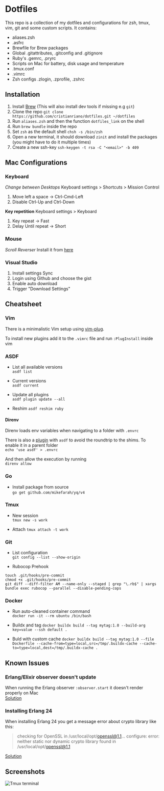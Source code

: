 # Dotfiles

This repo is a collection of my dotfiles and configurations for zsh, tmux, vim, git and some custom scripts.
It contains:

- aliases.zsh
- .asfrc
- Brewfile for Brew packages
- Global .gitattributes, .gitconfig and .gitignore
- Ruby's .gemrc, .pryrc
- Scripts on Mac for battery, disk usage and temperature
- .tmux.conf
- .vimrc
- Zsh configs .zlogin, .zprofile, .zshrc

## Installation

1. Install [Brew](https://brew.sh/) (This will also install dev tools if missing e.g `git`)
2. Clone the repo `git clone https://github.com/cristianriano/dotfiles.git ~/dotfiles`
3. Run `aliases.zsh` and then the function `dotfiles_link` on the shell
4. Run `brew bundle` inside the repo
5. Set `zsh` as the default shell `chsh -s /bin/zsh`
6. Open a new terminal, it should download `zinit` and install the packages (you might have to do it multiple times)
7. Create a new ssh-key `ssh-keygen -t rsa -C "<email>" -b 409`

## Mac Configurations

### Keyboard

_Change between Desktops_
Keyboard settings > Shortcuts > Mission Control
1. Move left a space -> Ctrl-Cmd-Left
2. Disable Ctrl-Up and Ctrl-Down

__Key repetition__
Keyboard settings > Keyboard
1. Key repeat -> Fast
2. Delay Until repeat -> Short

### Mouse

_Scroll Reverser_
Install it from [here](https://pilotmoon.com/scrollreverser/)

### Visual Studio

1. Install settings Sync
2. Login using Github and choose the gist
3. Enable auto download
4. Trigger "Download Settings"

## Cheatsheet

### Vim

There is a minimalistic Vim setup using [vim-plug](https://github.com/junegunn/vim-plug).

To install new plugins add it to the `.vimrc` file and run `:PlugInstall` inside vim

### ASDF
- List all available versions\
`asdf list`

- Current versions\
`asdf current`

- Update all plugins\
`asdf plugin update --all`

- Reshim
`asdf reshim ruby`

#### Direnv

Direnv loads env variables when navigating to a folder with `.envrc`

There is also a [plugin](https://github.com/asdf-community/asdf-direnv) with `asdf` to avoid the roundtrip to the shims. To enable it in a parent folder\
`echo 'use asdf' > .envrc`

And then allow the execution by running\
`direnv allow`

### Go
- Install package from source\
`go get github.com/mikefarah/yq/v4`

### Tmux
- New session\
`tmux new -s work`

- Attach
`tmux attach -t work`

### Git
- List configuration\
`git config --list --show-origin`

- Rubocop Prehook
```
touch .git/hooks/pre-commit
chmod +x .git/hooks/pre-commit
git diff --diff-filter AM --name-only --staged | grep "\.rb$" | xargs bundle exec rubocop --parallel --disable-pending-cops
```

### Docker
- Run auto-cleaned container command\
`docker run -it --rm ubuntu /bin/bash`

- Buildx and tag
`docker buildx build --tag mytag:1.0 --build-arg key=value --ssh default .`

- Buld with custom cache
`docker buildx build --tag mytag:1.0 --file Dockerfile --cache-from=type=local,src=/tmp/.buildx-cache --cache-to=type=local,dest=/tmp/.buildx-cache .`

## Known Issues

### Erlang/Elixir observer doesn't update
When running the Erlang observer `:observer.start` it doesn't render properly on Mac\
[Solution](https://github.com/elixir-lang/elixir/issues/9997#issuecomment-624390925)

### Installing Erlang 24
When installing Erlang 24 you get a message error about crypto library like this:
> checking for OpenSSL in /usr/local/opt/openssl@1.1... configure: error: neither static nor dynamic crypto library found in /usr/local/opt/openssl@1.1

[Solution](https://youtu.be/w7JkhGrjnMY?t=94)

## Screenshots

![Tmux terminal](./screenshots/tmux.png)

